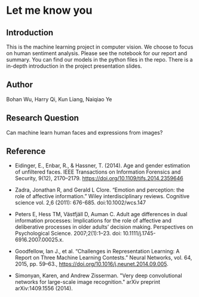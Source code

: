 # Let me know you

## Introduction

This is the machine learning project in computer vision. We choose to focus on human sentiment analysis. Please see the notebook for our report and summary. You can find our models in the python files in the repo. There is a in-depth introduction in the project presentation slides.

## Author

Bohan Wu, Harry Qi, Kun Liang, Naiqiao Ye

## Research Question

Can machine learn human faces and expressions from images?

## Reference

- Eidinger, E., Enbar, R., & Hassner, T. (2014). Age and gender estimation of unfiltered faces. IEEE Transactions on Information Forensics and Security, 9(12), 2170–2179. https://doi.org/10.1109/tifs.2014.2359646

- Zadra, Jonathan R, and Gerald L Clore. “Emotion and perception: the role of affective information.” Wiley interdisciplinary reviews. Cognitive science vol. 2,6 (2011): 676-685. doi:10.1002/wcs.147

- Peters E, Hess TM, Västfjäll D, Auman C. Adult age differences in dual information processes: Implications for the role of affective and deliberative processes in older adults’ decision making. Perspectives on Psychological Science. 2007;2(1):1–23. doi: 10.1111/j.1745-6916.2007.00025.x.

- Goodfellow, Ian J., et al. “Challenges in Representation Learning: A Report on Three Machine Learning Contests.” Neural Networks, vol. 64, 2015, pp. 59–63., https://doi.org/10.1016/j.neunet.2014.09.005.

- Simonyan, Karen, and Andrew Zisserman. "Very deep convolutional networks for large-scale image recognition." arXiv preprint arXiv:1409.1556 (2014).

